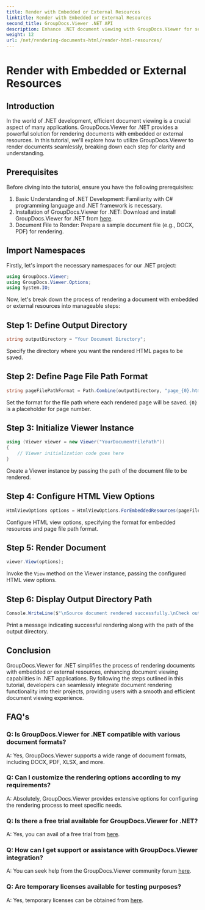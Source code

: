 ```yaml
---
title: Render with Embedded or External Resources
linktitle: Render with Embedded or External Resources
second_title: GroupDocs.Viewer .NET API
description: Enhance .NET document viewing with GroupDocs.Viewer for seamless rendering. Follow our tutorial for efficient integration and superior user experience.
weight: 12
url: /net/rendering-documents-html/render-html-resources/
---
```


# Render with Embedded or External Resources

## Introduction

In the world of .NET development, efficient document viewing is a crucial aspect of many applications. GroupDocs.Viewer for .NET provides a powerful solution for rendering documents with embedded or external resources. In this tutorial, we'll explore how to utilize GroupDocs.Viewer to render documents seamlessly, breaking down each step for clarity and understanding.

## Prerequisites

Before diving into the tutorial, ensure you have the following prerequisites:

1. Basic Understanding of .NET Development: Familiarity with C# programming language and .NET framework is necessary.
2. Installation of GroupDocs.Viewer for .NET: Download and install GroupDocs.Viewer for .NET from [here](https://releases.groupdocs.com/viewer/net/).
3. Document File to Render: Prepare a sample document file (e.g., DOCX, PDF) for rendering.

## Import Namespaces

Firstly, let's import the necessary namespaces for our .NET project:

```csharp
using GroupDocs.Viewer;
using GroupDocs.Viewer.Options;
using System.IO;
```

Now, let's break down the process of rendering a document with embedded or external resources into manageable steps:

## Step 1: Define Output Directory

```csharp
string outputDirectory = "Your Document Directory";
```

Specify the directory where you want the rendered HTML pages to be saved.

## Step 2: Define Page File Path Format

```csharp
string pageFilePathFormat = Path.Combine(outputDirectory, "page_{0}.html");
```

Set the format for the file path where each rendered page will be saved. `{0}` is a placeholder for page number.

## Step 3: Initialize Viewer Instance

```csharp
using (Viewer viewer = new Viewer("YourDocumentFilePath"))
{
    // Viewer initialization code goes here
}
```

Create a Viewer instance by passing the path of the document file to be rendered.

## Step 4: Configure HTML View Options

```csharp
HtmlViewOptions options = HtmlViewOptions.ForEmbeddedResources(pageFilePathFormat);
```

Configure HTML view options, specifying the format for embedded resources and page file path format.

## Step 5: Render Document

```csharp
viewer.View(options);
```

Invoke the `View` method on the Viewer instance, passing the configured HTML view options.

## Step 6: Display Output Directory Path

```csharp
Console.WriteLine($"\nSource document rendered successfully.\nCheck output in: {outputDirectory}");
```

Print a message indicating successful rendering along with the path of the output directory.

## Conclusion

GroupDocs.Viewer for .NET simplifies the process of rendering documents with embedded or external resources, enhancing document viewing capabilities in .NET applications. By following the steps outlined in this tutorial, developers can seamlessly integrate document rendering functionality into their projects, providing users with a smooth and efficient document viewing experience.

## FAQ's

### Q: Is GroupDocs.Viewer for .NET compatible with various document formats?

A: Yes, GroupDocs.Viewer supports a wide range of document formats, including DOCX, PDF, XLSX, and more.

### Q: Can I customize the rendering options according to my requirements?

A: Absolutely, GroupDocs.Viewer provides extensive options for configuring the rendering process to meet specific needs.

### Q: Is there a free trial available for GroupDocs.Viewer for .NET?

A: Yes, you can avail of a free trial from [here](https://releases.groupdocs.com/).

### Q: How can I get support or assistance with GroupDocs.Viewer integration?

A: You can seek help from the GroupDocs.Viewer community forum [here](https://forum.groupdocs.com/c/viewer/9).

### Q: Are temporary licenses available for testing purposes?

A: Yes, temporary licenses can be obtained from [here](https://purchase.groupdocs.com/temporary-license/).
